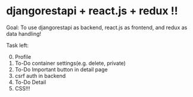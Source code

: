 # djangorestapi + react.js + redux !!

Goal: To use djangorestapi as backend, react.js as frontend, and redux as data handling!

Task left:

0. Profile
1. To-Do container settings(e.g. delete, private)
2. To-Do Important button in detail page
3. csrf auth in backend
4. To-Do Detail
5. CSS!!!
